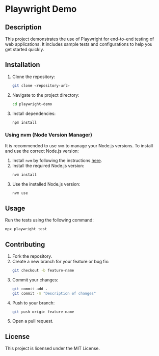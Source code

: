 # Playwright Demo

## Description
This project demonstrates the use of Playwright for end-to-end testing of web applications. It includes sample tests and configurations to help you get started quickly.

## Installation
1. Clone the repository:
   ```bash
   git clone <repository-url>
   ```
2. Navigate to the project directory:
   ```bash
   cd playwright-demo
   ```
3. Install dependencies:
   ```bash
   npm install
   ```

### Using nvm (Node Version Manager)
It is recommended to use `nvm` to manage your Node.js versions. To install and use the correct Node.js version:
1. Install `nvm` by following the instructions [here](https://github.com/nvm-sh/nvm#installing-and-updating).
2. Install the required Node.js version:
   ```bash
   nvm install
   ```
3. Use the installed Node.js version:
   ```bash
   nvm use
   ```

## Usage
Run the tests using the following command:
```bash
npx playwright test
```

## Contributing
1. Fork the repository.
2. Create a new branch for your feature or bug fix:
   ```bash
   git checkout -b feature-name
   ```
3. Commit your changes:
   ```bash
   git commit add .
   git commit -m "Description of changes"
   ```
4. Push to your branch:
   ```bash
   git push origin feature-name
   ```
5. Open a pull request.

## License
This project is licensed under the MIT License.
